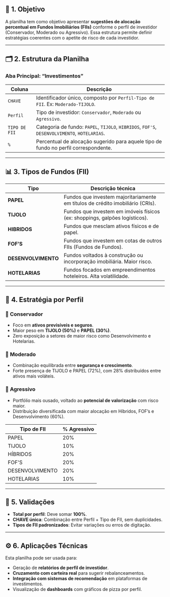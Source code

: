 ## 🧾 1. Objetivo

A planilha tem como objetivo apresentar **sugestões de alocação percentual em Fundos Imobiliários (FIIs)** conforme o perfil de investidor (Conservador, Moderado ou Agressivo). Essa estrutura permite definir estratégias coerentes com o apetite de risco de cada investidor.

---

## 🗂️ 2. Estrutura da Planilha

### **Aba Principal: “Investimentos”**

| Coluna        | Descrição                                                                                    |
| ------------- | -------------------------------------------------------------------------------------------- |
| `CHAVE`       | Identificador único, composto por `Perfil-Tipo de FII`. Ex: `Moderado-TIJOLO`.               |
| `Perfil`      | Tipo de investidor: `Conservador`, `Moderado` ou `Agressivo`.                                |
| `TIPO DE FII` | Categoria de fundo: `PAPEL`, `TIJOLO`, `HIBRIDOS`, `FOF'S`, `DESENVOLVIMENTO`, `HOTELARIAS`. |
| `%`           | Percentual de alocação sugerido para aquele tipo de fundo no perfil correspondente.          |

---

## 📊 3. Tipos de Fundos (FII)

| Tipo                | Descrição técnica                                                              |
| ------------------- | ------------------------------------------------------------------------------ |
| **PAPEL**           | Fundos que investem majoritariamente em títulos de crédito imobiliário (CRIs). |
| **TIJOLO**          | Fundos que investem em imóveis físicos (ex: shoppings, galpões logísticos).    |
| **HIBRIDOS**        | Fundos que mesclam ativos físicos e de papel.                                  |
| **FOF’S**           | Fundos que investem em cotas de outros FIIs (Fundos de Fundos).                |
| **DESENVOLVIMENTO** | Fundos voltados à construção ou incorporação imobiliária. Maior risco.         |
| **HOTELARIAS**      | Fundos focados em empreendimentos hoteleiros. Alta volatilidade.               |

---

## 🧠 4. Estratégia por Perfil

### 🔹 **Conservador**

* Foco em **ativos previsíveis e seguros**.
* Maior peso em **TIJOLO (50%)** e **PAPEL (30%)**.
* Zero exposição a setores de maior risco como Desenvolvimento e Hotelarias.

### 🔹 **Moderado**

* Combinação equilibrada entre **segurança e crescimento**.
* Forte presença de TIJOLO e PAPEL (72%), com 28% distribuídos entre ativos mais voláteis.

### 🔹 **Agressivo**

* Portfólio mais ousado, voltado ao **potencial de valorização** com risco maior.
* Distribuição diversificada com maior alocação em Híbridos, FOF’s e Desenvolvimento (60%).

| Tipo de FII     | % Agressivo            |
| --------------- | ---------------------- |
| PAPEL           | 20%                    |
| TIJOLO          | 10%                    |
| HÍBRIDOS        | 20%                    |
| FOF'S           | 20%                    |
| DESENVOLVIMENTO | 20%                    |
| HOTELARIAS      | 10%                    |

---

## 🧮 5. Validações

* **Total por perfil**: Deve somar **100%**.
* **CHAVE única**: Combinação entre Perfil + Tipo de FII, sem duplicidades.
* **Tipos de FII padronizados**: Evitar variações ou erros de digitação.

---

## ⚙️ 6. Aplicações Técnicas

Esta planilha pode ser usada para:

* Geração de **relatórios de perfil de investidor**.
* **Cruzamento com carteira real** para sugerir rebalanceamentos.
* **Integração com sistemas de recomendação** em plataformas de investimentos.
* Visualização de **dashboards** com gráficos de pizza por perfil.
